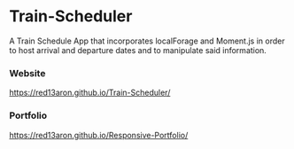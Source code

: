 # Train-Scheduler
A Train Schedule App that incorporates localForage and Moment.js in order to host arrival and departure dates and to manipulate said information.


### Website
https://red13aron.github.io/Train-Scheduler/

### Portfolio
https://red13aron.github.io/Responsive-Portfolio/